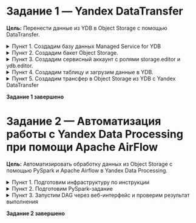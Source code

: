 # Задание 1 — Yandex DataTransfer

**Цель:** Перенести данные из YDB в Object Storage с помощью DataTransfer.

<details>
  <summary>Пункт 1. Создадим базу данных Managed Service for YDB</summary>

  ![image](https://github.com/user-attachments/assets/9e34b78b-1c2c-4ee0-b6ab-f5cac62a56fe)
</details>

<details>
  <summary>Пункт 2. Создадим бакет Object Storage.</summary>

  ![image](https://github.com/user-attachments/assets/bdbeb996-5857-499d-b0cf-7886db75f2e8)
</details>

<details>
  <summary>Пункт 3. Создадим сервисный аккаунт с ролями storage.editor и ydb.editor.</summary>

  ![image](https://github.com/user-attachments/assets/a579f606-5d3e-45d2-baaf-444b12ce0110)
</details>

<details>
  <summary>Пункт 4. Создадим таблицу и загрузим данные в YDB.</summary>

1. Создадим таблицу `transactions` со схемой:

   ```sql
   CREATE TABLE transactions (
     Customer_ID        Uint64,
     Name               Utf8,
     Surname            Utf8,
     Gender             Utf8,
     Birthdate          Utf8,
     Transaction_Amount Double,
     Date               Date,
     Merchant_Name      Utf8,
     Category           Utf8,
     PRIMARY KEY (Customer_ID, Date)
   );
   ```

2. Загрузим данные из `data.csv` в таблицу `transactions`:

   ```bash
   ydb --endpoint grpcs://ydb.serverless.yandexcloud.net:2135 \
       --database /ru-central1/b1gpr9g9kp75o3g7kv72/etn8bdk8duv4jk3vtp4q \
       --sa-key-file authorized_key.json \
       import file csv \
         --path transactions \
         --columns Customer_ID,Name,Surname,Gender,Birthdate,Transaction_Amount,Date,Merchant_Name,Category \
         --delimiter "," \
         --skip-rows 1 \
         --null-value "" \
         --verbose \
         data.csv
   ```

</details>


<details>
  <summary>Пункт 5. Создадим трансфер в Object Storage из YDB с Yandex DataTransfer</summary>

  **Источник:**
  ![image](https://github.com/user-attachments/assets/7329afad-64b1-45c5-81cb-a90989f8178c)

  **Приемник:**
  ![image](https://github.com/user-attachments/assets/62779a5f-a11b-46ec-8ac4-bf2e49159cc8)

  **Трансфер:**
  ![image](https://github.com/user-attachments/assets/6c932bc9-b744-4bd8-abec-27fb35b524e0)
  ![image](https://github.com/user-attachments/assets/43c856c0-cbc8-4d1a-a4ae-db312607474a)

  Данные появились в Object Storage, всё верно:
  ![image](https://github.com/user-attachments/assets/0d694099-5276-4003-bfc7-355a9b8d6c41)
</details>

**Задание 1 завершено**

# Задание 2 — Автоматизация работы с Yandex Data Processing при помощи Apache AirFlow

**Цель:** Автоматизировать обработку данных из Object Storage с помощью PySpark и Apache Airflow в Yandex Data Processing.

<details>
  <summary>Пункт 1. Подготовим инфраструктуру по инструкции</summary>

  Кластер Managed Service for Apache Airflow:
  ![image](https://github.com/user-attachments/assets/c5c9f684-ed56-4d5f-aa1c-54950cda3619)

  Кластер Metastore:
  ![image](https://github.com/user-attachments/assets/c477f99f-f755-42f7-bafc-fa281ef5a287)
</details>

<details>
  <summary>Пункт 2. Подготовим PySpark-задание</summary>

  Подготовим скрипты `create-table.py` и `Data-Processing-DAG.py` и разместим их в нашем Object Storage в соответствующих папках. Для `Data-Processing-DAG.py` пришлось изменить под более "легкую" конфигурацию кластера.

  Скрипты находятся в папке task2.
</details>

<details>
  <summary>Пункт 3. Запустим DAG через веб-интерфейс и проверим результат выполнения</summary>

  Спустя 7 попыток и правок DAG запустился успешно:
  ![image](https://github.com/user-attachments/assets/c5093ce7-685b-4c7e-a2d5-fd9368cdde5e)

  В Object Storage в папке countries появились нужные файлы и логи:
  ![image](https://github.com/user-attachments/assets/a88562a6-3491-49bb-8efe-0d242931e3b8a)
  ![image](https://github.com/user-attachments/assets/1b589eaa-e2c4-4695-b53c-6fd2542abc1f)
</details>

**Задание 2 завершено**
